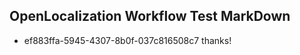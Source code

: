 ## OpenLocalization Workflow Test MarkDown
* ef883ffa-5945-4307-8b0f-037c816508c7 thanks!

<!--HONumber=Jul16_HO4-->


